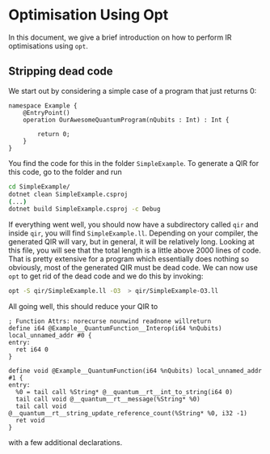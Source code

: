 # Optimisation Using Opt

In this document, we give a brief introduction on how to perform IR optimisations
using `opt`.

## Stripping dead code

We start out by considering a simple case of a program that just returns 0:

```qsharp
namespace Example {
    @EntryPoint()
    operation OurAwesomeQuantumProgram(nQubits : Int) : Int {

        return 0;
    }
}
```

You find the code for this in the folder `SimpleExample`. To generate a QIR for this code, go to the folder and run

```sh
cd SimpleExample/
dotnet clean SimpleExample.csproj
(...)
dotnet build SimpleExample.csproj -c Debug
```

If everything went well, you should now have a subdirectory called `qir` and inside `qir`, you will find `SimpleExample.ll`. Depending on your compiler,
the generated QIR will vary, but in general, it will be relatively long. Looking at this file, you will see
that the total length is a little above 2000 lines of code. That is pretty extensive for a program which essentially
does nothing so obviously, most of the generated QIR must be dead code. We can now use `opt` to get rid of the dead code and we do this by invoking:

```sh
opt -S qir/SimpleExample.ll -O3  > qir/SimpleExample-O3.ll
```

All going well, this should reduce your QIR to

```language
; Function Attrs: norecurse nounwind readnone willreturn
define i64 @Example__QuantumFunction__Interop(i64 %nQubits) local_unnamed_addr #0 {
entry:
  ret i64 0
}

define void @Example__QuantumFunction(i64 %nQubits) local_unnamed_addr #1 {
entry:
  %0 = tail call %String* @__quantum__rt__int_to_string(i64 0)
  tail call void @__quantum__rt__message(%String* %0)
  tail call void @__quantum__rt__string_update_reference_count(%String* %0, i32 -1)
  ret void
}
```

with a few additional declarations.
